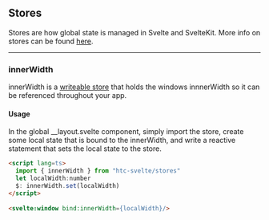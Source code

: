 <script lang=ts>

</script>

## Stores

Stores are how global state is managed in Svelte and SvelteKit. More info on stores can be found [here](https://svelte.dev/docs#svelte_store).

<hr/>

### innerWidth

  innerWidth is a [writeable store](https://svelte.dev/docs#writable) that holds the windows innnerWidth so it can be referenced throughout your app. 

  #### Usage

  In the global __layout.svelte component, simply import the store, create some local state that is bound to the innerWidth, and write a reactive statement that sets the local state to the store.

  ```html
  <script lang=ts>
    import { innerWidth } from "htc-svelte/stores"
    let localWidth:number  
    $: innerWidth.set(localWidth)
  </script>
            
  <svelte:window bind:innerWidth={localWidth}/>
  ```